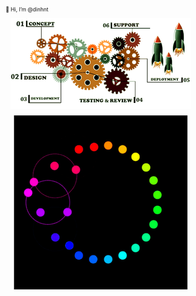 👋 Hi, I’m @dinhnt

<p align="center">
  <img src="https://raw.githubusercontent.com/thanhdinhit/thanhdinhit/main/6GNe.gif?raw=true" alt="Sublime's custom image"/>
</p>

<p align="center">
  <img src="https://raw.githubusercontent.com/thanhdinhit/thanhdinhit/main/g0R9.gif?raw=true" alt="Sublime's custom image"/>
</p>


